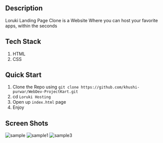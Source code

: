 ## Description

Loruki Landing Page Clone is a Website Where you can host your favorite apps, within the seconds 

## Tech Stack
1. HTML
2. CSS

## Quick Start

1. Clone the Repo using `git clone https://github.com/khushi-purwar/WebDev-ProjectKart.git` 
2. cd `Loruki Hosting`
3. Open up `index.html` page
4. Enjoy

## Screen Shots

![sample](https://user-images.githubusercontent.com/71981463/163092937-60faa7b7-e590-4b84-aa8a-b2b09e520cff.JPG)
![sample1](https://user-images.githubusercontent.com/71981463/163092942-0828cd9e-25cf-4309-921d-f3c633aec33d.JPG)
![sample3](https://user-images.githubusercontent.com/71981463/163092943-e3058e5a-d758-45a5-a2e4-2d17afa4ce17.JPG)
